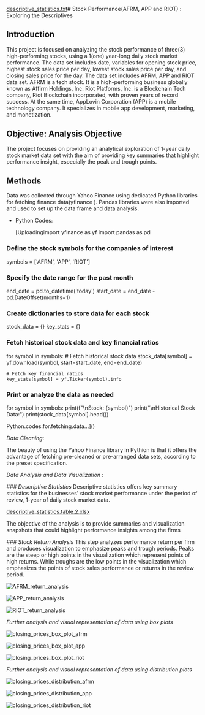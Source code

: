 [descriptive_statistics.txt](https://github.com/Gbenga-Akinyemi/-Stock-Data-Exploratory/files/13812664/descriptive_statistics.txt)# Stock Performance(AFRM, APP and RIOT) :  Exploring the Descriptives 
## Introduction
This project is focused on analyzing the stock performance of three(3) high-performing stocks, using a 1(one)  year-long daily  stock market performance. The data set includes date, variables for opening stock price, highest stock sales price per day, lowest stock sales price per day, and closing sales price for the day. The data set  includes AFRM, APP and RIOT data set.  AFRM is a  tech stock. It is a high-performing  business  globally known as Affirm Holdings, Inc. Riot Platforms, Inc. is a Blockchain Tech company, Riot Blockchain incorporated, with  proven years of record success. At the same time, AppLovin Corporation (APP) is a mobile technology company. It specializes in mobile app development, marketing, and monetization. 
## Objective: Analysis Objective 
The project focuses on providing an analytical exploration of 1-year daily stock market data set with  the aim of providing key summaries that highlight performance insight, especially the peak and trough points. 
## Methods 
Data was collected through Yahoo Finance using dedicated Python libraries for fetching finance data(yfinance ). Pandas libraries were also imported and used to set up the data frame  and data analysis. 

 - Python Codes: 
   
    [Uploadingimport yfinance as yf
import pandas as pd

### Define the stock symbols for the companies of interest
symbols = ['AFRM', 'APP', 'RIOT']

### Specify the date range for the past month
end_date = pd.to_datetime('today')
start_date = end_date - pd.DateOffset(months=1)

### Create dictionaries to store data for each stock
stock_data = {}
key_stats = {}

### Fetch historical stock data and key financial ratios
for symbol in symbols:
    # Fetch historical stock data
    stock_data[symbol] = yf.download(symbol, start=start_date, end=end_date)

    # Fetch key financial ratios
    key_stats[symbol] = yf.Ticker(symbol).info

### Print or analyze the data as needed
for symbol in symbols:
    print(f"\nStock: {symbol}")
    print("\nHistorical Stock Data:")
    print(stock_data[symbol].head()) 
    
   Python.codes.for.fetching.data…]() 


*Data Cleaning*:

   The beauty of using the Yahoo Finance library in  Pythion is that it offers the advantage of fetching pre-cleaned or pre-arranged data sets, according to the preset specification. 

*Data Analysis and Data Visualization* : 

*### Descriptive Statistics* 
Descriptive statistics offers key summary statistics for the businesses' stock market performance under the period of review, 1-year of daily stock market data.


[descriptive_statistics.table.2.xlsx](https://github.com/Gbenga-Akinyemi/-Stock-Data-Exploratory/files/13812824/descriptive_statistics.table.2.xlsx)




The objective of the analysis is to provide summaries and visualization snapshots that could highlight performance insights among the firms  

*### Stock Return Analysis* 
This step analyzes performance return per firm and produces visualization to emphasize peaks and trough periods. Peaks are the steep or high points in the visualization which represent points of high returns. While troughs are the low points in the visualization which emphasizes the points of stock sales performance or returns  in the review period.

![AFRM_return_analysis](https://github.com/Gbenga-Akinyemi/-Stock-Data-Exploratory/assets/102978818/800e5f15-5d8c-44a8-a2a8-5fa6a01ba457)

![APP_return_analysis](https://github.com/Gbenga-Akinyemi/-Stock-Data-Exploratory/assets/102978818/067d5212-907f-4142-b708-10856e8dae33)


![RIOT_return_analysis](https://github.com/Gbenga-Akinyemi/-Stock-Data-Exploratory/assets/102978818/d9cc0cdf-6e6f-427b-b776-71dfc64cad35)


*Further analysis and visual representation of data using box plots*

![closing_prices_box_plot_afrm](https://github.com/Gbenga-Akinyemi/-Stock-Data-Exploratory/assets/102978818/6bac8459-bb5c-402e-b1a9-3956a294a4c2)


    
![closing_prices_box_plot_app](https://github.com/Gbenga-Akinyemi/-Stock-Data-Exploratory/assets/102978818/2ea01a18-bd8c-484c-a32e-b66d18e5fe43) 


![closing_prices_box_plot_riot](https://github.com/Gbenga-Akinyemi/-Stock-Data-Exploratory/assets/102978818/2f912b36-d9fa-46c3-9fe0-2644189bca9f) 


*Further analysis and visual representation of data using distribution plots* 


![closing_prices_distribution_afrm](https://github.com/Gbenga-Akinyemi/-Stock-Data-Exploratory/assets/102978818/7032601d-c718-442a-9717-7fd62089c1d5)



![closing_prices_distribution_app](https://github.com/Gbenga-Akinyemi/-Stock-Data-Exploratory/assets/102978818/a24a026e-75d4-4cc0-b3ab-7f2fbf14c33d) 


![closing_prices_distribution_riot](https://github.com/Gbenga-Akinyemi/-Stock-Data-Exploratory/assets/102978818/c4cd49be-b844-4aba-ad10-4fca41095cec)



